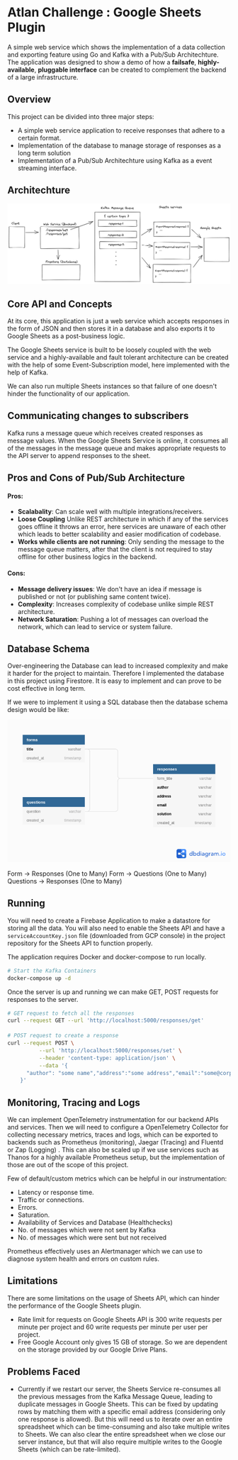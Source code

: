 # Atlan Challenge : Google Sheets Plugin

A simple web service which shows the implementation of a data collection and exporting feature using Go and Kafka with a Pub/Sub Architechture. The application was designed to show a demo of how a **failsafe**, **highly-available**, **pluggable interface** can be created to complement the backend of a large infrastructure.

## Overview

This project can be divided into three major steps:
- A simple web service application to receive responses that adhere to a certain format.
- Implementation of the database to manage storage of responses as a long term solution
- Implementation of a Pub/Sub Architechture using Kafka as a event streaming interface.

## Architechture

![](images/architecture.png)

## Core API and Concepts

At its core, this application is just a web service which accepts responses in the form of JSON and then stores it in a database and also exports it to Google Sheets as a post-business logic.

The Google Sheets service is built to be loosely coupled with the web service and a highly-available and fault tolerant architecture can be created with the help of some Event-Subscription model, here implemented with the help of Kafka.

We can also run multiple Sheets instances so that failure of one doesn't hinder the functionality of our application.

## Communicating changes to subscribers

Kafka runs a message queue which receives created responses as message values. When the Google Sheets Service is online, it consumes all of the messages in the message queue and makes appropriate requests to the API server to append responses to the sheet.

## Pros and Cons of Pub/Sub Architecture

#### Pros:
- **Scalabality**: Can scale well with multiple integrations/receivers.
- **Loose Coupling** Unlike REST architecture in which if any of the services goes offline it throws an error, here services are unaware of each other which leads to better scalability and easier modification of codebase.
- **Works while clients are not running**: Only sending the message to the message queue matters, after that the client is not required to stay offline for other business logics in the backend.

#### Cons:
- **Message delivery issues**: We don't have an idea if message is published or not (or publishing same content twice).
- **Complexity**: Increases complexity of codebase unlike simple REST architecture.
- **Network Saturation**: Pushing a lot of messages can overload the network, which can lead to service or system failure.

## Database Schema

Over-engineering the Database can lead to increased complexity and make it harder for the project to maintain. Therefore I implemented the database in this project using Firestore. It is easy to implement and can prove to be cost effective in long term.

If we were to implement it using a SQL database then the database schema design would be like:

![](images/db.png)

Form -> Responses (One to Many)
Form -> Questions (One to Many)
Questions -> Responses (One to Many)

## Running

You will need to create a Firebase Application to make a datastore for storing all the data. You will also need to enable the Sheets API and have a ```serviceAccountKey.json``` file (downloaded from GCP console) in the project repository for the Sheets API to function properly.

The application requires Docker and docker-compose to run locally.

```sh
# Start the Kafka Containers
docker-compose up -d 
```

Once the server is up and running we can make GET, POST requests for responses to the server.

```sh
# GET request to fetch all the responses
curl --request GET --url 'http://localhost:5000/responses/get'

# POST request to create a response
curl --request POST \
          --url 'http://localhost:5000/responses/set' \
          --header 'content-type: application/json' \
          --data '{
      "author": "some name","address":"some address","email":"some@corp.com","solution":"some solution"
    }'
```

## Monitoring, Tracing and Logs

We can implement OpenTelemetry instrumentation for our backend APIs and services. Then we will need to  configure a OpenTelemetry Collector for collecting necessary metrics, traces and logs, which can be exported to backends such as Prometheus (monitoring), Jaegar (Tracing) and Fluentd or Zap (Logging) . This can also be scaled up if we use services such as Thanos for a highly available Prometheus setup, but the implementation of those are out of the scope of this project.

Few of default/custom metrics which can be helpful in our instrumentation:
- Latency or response time.
- Traffic or connections.
- Errors.
- Saturation.
- Availability of Services and Database (Healthchecks)
- No. of messages which were not sent by Kafka
- No. of messages which were sent but not received

Prometheus effectively uses an Alertmanager which we can use to diagnose system health and errors on custom rules.

## Limitations

There are some limitations on the usage of Sheets API, which can hinder the performance of the Google Sheets plugin.

- Rate limit for requests on Google Sheets API is 300 write requests per minute per project and 60 write requests per minute per user per project.
- Free Google Account only gives 15 GB of storage. So we are dependent on the storage provided by our Google Drive Plans.

## Problems Faced

- Currently if we restart our server, the Sheets Service re-consumes all the previous messages from the Kafka Message Queue, leading to duplicate messages in Google Sheets. This can be fixed by updating rows by matching them with a specific email address (considering only one response is allowed). But this will need us to iterate over an entire spreadsheet which can be time-consuming and also take multiple writes to Sheets. We can also clear the entire spreadsheet when we close our server instance, but that will also require multiple writes to the Google Sheets (which can be rate-limited).